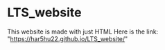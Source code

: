 # LTS_website
This website is made with just HTML
Here is the link: "https://har5hu22.github.io/LTS_website/"
